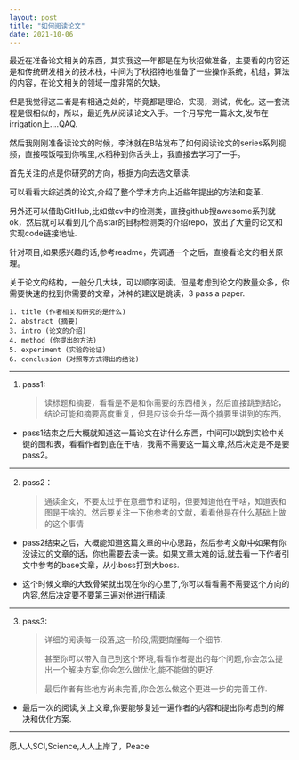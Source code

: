 ```yaml
---
layout: post
title: "如何阅读论文"
date: 2021-10-06
---
```


最近在准备论文相关的东西，其实我这一年都是在为秋招做准备，主要看的内容还是和传统研发相关的技术栈，中间为了秋招特地准备了一些操作系统，机组，算法的内容，在论文相关的领域一度非常的欠缺。

但是我觉得这二者是有相通之处的，毕竟都是理论，实现，测试，优化。这一套流程是很相似的，所以，最近先从阅读论文入手。一个月写完一篇水文,发布在irrigation上....QAQ.

然后我刚刚准备读论文的时候，李沐就在B站发布了如何阅读论文的series系列视频，直接喂饭喂到你嘴里,水稻种到你舌头上，我直接去学习了一手。

首先关注的点是你研究的方向，根据方向去选文章读.

可以看看大综述类的论文,介绍了整个学术方向上近些年提出的方法和变革.

另外还可以借助GitHub,比如做cv中的检测类，直接github搜awesome系列就ok，然后就可以看到几个高star的目标检测类的介绍repo，放出了大量的论文和实现code链接地址.

针对项目,如果感兴趣的话,参考readme，先调通一个之后，直接看论文的相关原理。

关于论文的结构，一般分几大块，可以顺序阅读。但是考虑到论文的数量众多，你需要快速的找到你需要的文章，沐神的建议是跳读，3 pass a paper.

```
1. title (作者相关和研究的是什么)
2. abstract (摘要)
3. intro (论文的介绍)
4. method (你提出的方法)
5. experiment (实验的论证)
6. conclusion (对照等方式得出的结论)
```

---

1. pass1:

	> 读标题和摘要，看看是不是和你需要的东西相关，然后直接跳到结论，结论可能和摘要高度重复，但是应该会升华一两个摘要里讲到的东西。

+ pass1结束之后大概就知道这一篇论文在讲什么东西，中间可以跳到实验中关键的图和表，看看作者到底在干啥，我需不需要这一篇文章,然后决定是不是要pass2。

---

2. pass2：

	> 通读全文，不要太过于在意细节和证明，但要知道他在干啥，知道表和图是干啥的。然后要关注一下他参考的文献，看看他是在什么基础上做的这个事情

+ pass2结束之后，大概能知道这篇文章的中心思路，然后参考文献中如果有你没读过的文章的话，你也需要去读一读。如果文章太难的话,就去看一下作者引文中参考的base文章，从小boss打到大boss.

+ 这个时候文章的大致骨架就出现在你的心里了,你可以看看需不需要这个方向的内容,然后决定要不要第三遍对他进行精读.

---

3. pass3:

	> 详细的阅读每一段落,这一阶段,需要搞懂每一个细节.
	>	
	> 甚至你可以带入自己到这个环境,看看作者提出的每个问题,你会怎么提出一个解决方案,你会怎么做优化,能不能做的更好.
	>
	> 最后作者有些地方尚未完善,你会怎么做这个更进一步的完善工作.

+ 最后一次的阅读,关上文章,你要能够复述一遍作者的内容和提出你考虑到的解决和优化方案.

---

愿人人SCI,Science,人人上岸了，Peace